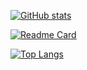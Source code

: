 [![GitHub stats](https://binscorai-readme.vercel.app/api?username=binscor&count_private=true&show_icons=true&theme=onedark)](https://github.com/binscor/binscor)

[![Readme Card](https://binscorai-readme.vercel.app/api/pin/?username=binscorai&repo=binscorai&theme=onedark)](https://github.com/binscor/binscor)

[![Top Langs](https://binscorai-readme.vercel.app/api/top-langs/?username=binscor&theme=onedark)](https://github.com/binscor/binscor)
